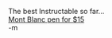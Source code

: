 The best Instructable so far...<br/>
<a href="http://www.instructables.com/id/E6MHWFIMVSEP2871QM/">Mont Blanc pen for $15</a><br/>
-m